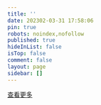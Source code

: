 ```yaml
---
title: ''
date: 202302-03-31 17:58:06
pin: true
robots: noindex,nofollow
published: true
hideInList: false
isTop: false
comment: false
layout: page
sidebar: []
---
```

<div class="swiper-container swiper-container-aside">
  <div class="swiper-wrapper swiper-weapper-aside"></div>
</div>
<a class="bb-btn button--animated" href="/ispeak/" title="查看全部"><i class="far fa-hand-point-right fa-fw"></i> 查看更多 </a>
<script>
  window.kkBBConfig = {
    limit: 9,
    blog:'/ispeak',
    api_url: 'https://kkapi.wyblog1.tk',
    author: '63c28a71aa610fa0dc9b6f1a'
  }
</script>
<script src="https://cdn1.tianli0.top/npm/butterfly-speak-swiper@1.1.0/dist/index.min.js"></script>

